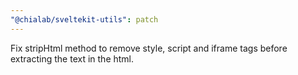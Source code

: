 ```yaml
---
"@chialab/sveltekit-utils": patch
---
```


Fix stripHtml method to remove style, script and iframe tags before extracting the text in the html.
